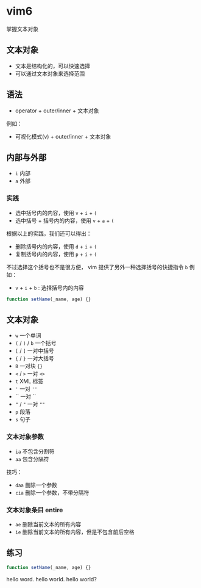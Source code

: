 # vim6

掌握文本对象

## 文本对象

- 文本是结构化的，可以快速选择
- 可以通过文本对象来选择范围

## 语法

- operator + outer/inner + 文本对象
  
例如：

- 可视化模式(v) + outer/inner + 文本对象

## 内部与外部

- `i` 内部
- `a` 外部

### 实践

- 选中括号内的内容，使用 `v` + `i` + `(`
- 选中括号 + 括号内的内容，使用 `v` + `a` + `(`

根据以上的实践，我们还可以得出：

- 删除括号内的内容，使用 `d` + `i` + `(`
- 复制括号内的内容，使用 `p` + `i` + `(` 

不过选择这个括号也不是很方便， vim 提供了另外一种选择括号的快捷指令 `b`
例如：
- `v` + `i` + `b` : 选择括号内的内容

```js
function setName(_name, age) {}
```

## 文本对象

- `w` 一个单词
- `(` / `)` / `b` 一个括号
- `[` / `]` 一对中括号
- `{` / `}` 一对大括号
- `B` 一对块 `{}`
- `<` / `>` 一对 `<>`
- `t` XML 标签
- `'` 一对 `''`
- \`\` 一对 \`\`
- `"` / `"` 一对 `""`
- `p` 段落
- `s` 句子

### 文本对象参数

- `ia` 不包含分割符
- `aa` 包含分隔符

技巧：

- `daa` 删除一个参数
- `cia` 删除一个参数，不带分隔符

### 文本对象条目 entire

- `ae` 删除当前文本的所有内容
- `ie` 删除当前文本的所有内容，但是不包含前后空格

## 练习

```ts
function setName(_name, age) {}
```

hello word. hello world. hello world?
